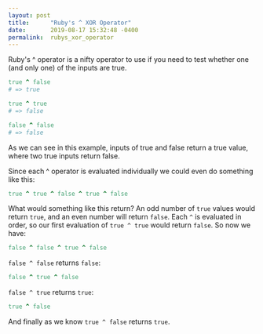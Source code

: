 ```yaml
---
layout: post
title:      "Ruby's ^ XOR Operator"
date:       2019-08-17 15:32:48 -0400
permalink:  rubys_xor_operator
---
```



Ruby's ^ operator is a nifty operator to use if you need to test whether one (and only one) of the inputs are true.

```ruby
true ^ false 
# => true

true ^ true
# => false

false ^ false
# => false
```

As we can see in this example, inputs of true and false return a true value, where two true inputs return false.

Since each ^ operator is evaluated individually we could even do something like this:

```ruby
true ^ true ^ false ^ true ^ false
```

What would something like this return? An odd number of `true` values would return `true`, and an even number will return `false`. Each `^` is evaluated in order, so our first evaluation of `true ^ true` would return `false`. So now we have:

```ruby
false ^ false ^ true ^ false
```

`false ^ false` returns `false`:

```ruby 
false ^ true ^ false
```

`false ^ true` returns `true`:

```ruby
true ^ false
```

And finally  as we know `true ^ false` returns `true`.

